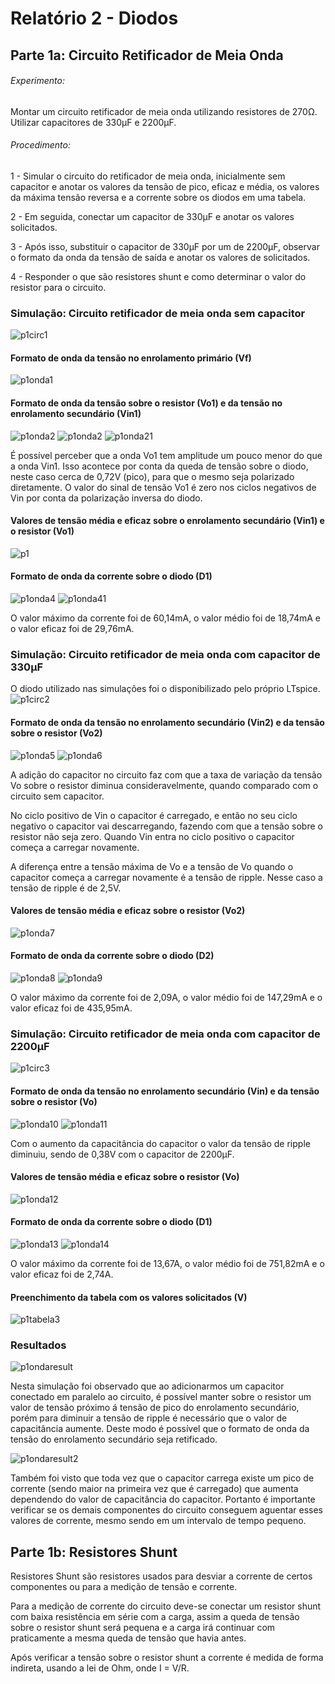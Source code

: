 # Relatório 2 - Diodos

## Parte 1a: Circuito Retificador de Meia Onda

###### Experimento:

Montar um circuito retificador de meia onda utilizando resistores de 270Ω.
Utilizar capacitores de 330μF e 2200μF.

###### Procedimento:

1 - Simular o circuito do retificador de meia onda, inicialmente sem capacitor e anotar os valores da tensão de pico, eficaz e média, os valores da máxima tensão reversa e a corrente sobre os diodos em uma tabela.

2 - Em seguida, conectar um capacitor de 330μF e anotar os valores solicitados.

3 - Após isso, substituir o capacitor de 330μF por um de 2200μF, observar o formato da onda da tensão de saída e anotar os valores de solicitados.

4 - Responder o que são resistores shunt e como determinar o valor do resistor para o circuito.

### Simulação: Circuito retificador de meia onda sem capacitor

![p1circ1](/resources/images/relat2/p1circ1.jpg)

#### Formato de onda da tensão no enrolamento primário (Vf)

![p1onda1](/resources/images/relat2/p1onda1.jpg)

#### Formato de onda da tensão sobre o resistor (Vo1) e da tensão no enrolamento secundário (Vin1)
![p1onda2](/resources/images/relat2/p1v01.jpg)
![p1onda2](/resources/images/relat2/p1onda2.jpg)
![p1onda21](/resources/images/relat2/p1onda21.jpg)

É possível perceber que a onda Vo1 tem amplitude um pouco menor do que a onda Vin1. Isso acontece por conta da queda de tensão sobre o diodo, neste caso cerca de 0,72V (pico), para que o mesmo seja polarizado diretamente. O valor do sinal de tensão Vo1 é zero nos ciclos negativos de Vin por conta da polarização inversa do diodo.

#### Valores de tensão média e eficaz sobre o enrolamento secundário (Vin1) e o resistor (Vo1)
![p1](/resources/images/relat2/p1media1.jpg)

#### Formato de onda da corrente sobre o diodo (D1)
![p1onda4](/resources/images/relat2/p1corrente1.jpg)
![p1onda41](/resources/images/relat2/p1media2.jpg)

O valor máximo da corrente foi de 60,14mA, o valor médio foi de 18,74mA e o valor eficaz foi de 29,76mA.

### Simulação: Circuito retificador de meia onda com capacitor de 330μF
O diodo utilizado nas simulações foi o disponibilizado pelo próprio LTspice.
![p1circ2](/resources/images/relat2/p1circ2.jpg)

#### Formato de onda da tensão no enrolamento secundário (Vin2) e da tensão sobre o resistor (Vo2)
![p1onda5](/resources/images/relat2/p1onda3.jpg)
![p1onda6](/resources/images/relat2/p1onda4.jpg)

A adição do capacitor no circuito faz com que a taxa de variação da tensão Vo sobre o resistor diminua consideravelmente, quando comparado com o circuito sem capacitor.

No ciclo positivo de Vin o capacitor é carregado, e então no seu ciclo negativo o capacitor vai descarregando, fazendo com que a tensão sobre o resistor não seja zero. Quando Vin entra no ciclo positivo o capacitor começa a carregar novamente.

A diferença entre a tensão máxima de Vo e a tensão de Vo quando o capacitor começa a carregar novamente é a tensão de ripple. Nesse caso a tensão de ripple é de 2,5V.

#### Valores de tensão média e eficaz sobre o resistor (Vo2)
![p1onda7](/resources/images/relat2/p1media3.jpg)

#### Formato de onda da corrente sobre o diodo (D2)
![p1onda8](/resources/images/relat2/p1onda5.jpg)
![p1onda9](/resources/images/relat2/p1media4.jpg)

O valor máximo da corrente foi de 2,09A, o valor médio foi de 147,29mA e o valor eficaz foi de 435,95mA.

### Simulação: Circuito retificador de meia onda com capacitor de 2200μF
![p1circ3](/resources/images/relat2/p1circ3.jpg)

#### Formato de onda da tensão no enrolamento secundário (Vin) e da tensão sobre o resistor (Vo)
![p1onda10](/resources/images/relat2/p1onda6.jpg)
![p1onda11](/resources/images/relat2/p1onda7.jpg)

Com o aumento da capacitância do capacitor o valor da tensão de ripple diminuiu, sendo de 0,38V com o capacitor de 2200μF.

#### Valores de tensão média e eficaz sobre o resistor (Vo)
![p1onda12](/resources/images/relat2/p1media5.jpg)

#### Formato de onda da corrente sobre o diodo (D1)
![p1onda13](/resources/images/relat2/p1onda8.jpg)
![p1onda14](/resources/images/relat2/p1media6.jpg)

O valor máximo da corrente foi de 13,67A, o valor médio foi de 751,82mA e o valor eficaz foi de 2,74A.

#### Preenchimento da tabela com os valores solicitados (V)

![p1tabela3](/resources/images/relat2/p1tabela.jpg)

### Resultados
![p1ondaresult](/resources/images/relat2/p1result1.jpg)

Nesta simulação foi observado que ao adicionarmos um capacitor conectado em paralelo ao circuito, é possível manter sobre o resistor um valor de tensão próximo á tensão de pico do enrolamento secundário, porém para diminuir a tensão de ripple é necessário que o valor de capacitância aumente. Deste modo é possível que o formato de onda da tensão do enrolamento secundário seja retificado.

![p1ondaresult2](/resources/images/relat2/p1result2.jpg)

Também foi visto que toda vez que o capacitor carrega existe um pico de corrente (sendo maior na primeira vez que é carregado) que aumenta dependendo do valor de capacitância do capacitor. Portanto é importante verificar se os demais componentes do circuito conseguem aguentar esses valores de corrente, mesmo sendo em um intervalo de tempo pequeno.

## Parte 1b:  Resistores Shunt
Resistores Shunt são resistores usados para desviar a corrente de certos componentes ou para a medição de tensão e corrente.

Para a medição de corrente do circuito deve-se conectar um resistor shunt com baixa resistência em série com a carga, assim a queda de tensão sobre o resistor shunt será pequena e a carga irá continuar com praticamente a mesma queda de tensão que havia antes.

Após verificar a tensão sobre o resistor shunt a corrente é medida de forma indireta, usando a lei de Ohm, onde I = V/R.
